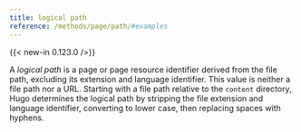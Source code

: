 ```yaml
---
title: logical path
reference: /methods/page/path/#examples
---
```


{{< new-in 0.123.0 />}}

A _logical path_ is a page or page resource identifier derived from the file path, excluding its extension and language identifier. This value is neither a file path nor a URL. Starting with a file path relative to the `content` directory, Hugo determines the logical path by stripping the file extension and language identifier, converting to lower case, then replacing spaces with hyphens.
